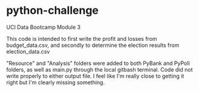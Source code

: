 # python-challenge
UCI Data Bootcamp Module 3

This code is intended to first write the profit and losses from budget_data.csv, and secondly to determine the election results from election_data.csv

"Resource" and "Analysis" folders were added to both PyBank and PyPoll folders, as well as main.py through the local gitbash terminal.
Code did not write properly to either output file. I feel like I'm really close to getting it right but I'm clearly missing something.
